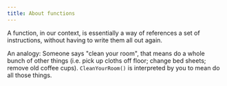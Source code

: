 ```yaml
---
title: About functions
---
```


A function, in our context, is essentially a way of references a set of instructions, without having to write them all out again.

An analogy: Someone says "clean your room", that means do a whole bunch of other things (i.e. pick up cloths off floor; change bed sheets; remove old coffee cups). `CleanYourRoom()` is interpreted by you to mean do all those things. 
